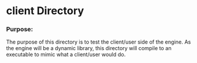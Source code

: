 # client Directory

### Purpose:

The purpose of this directory is to test the client/user side of the engine. As the engine will be a dynamic library, this
directory will compile to an executable to mimic what a client/user would do.